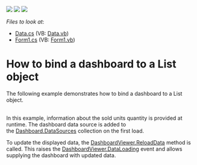<!-- default badges list -->
![](https://img.shields.io/endpoint?url=https://codecentral.devexpress.com/api/v1/VersionRange/128580835/14.1.9%2B)
[![](https://img.shields.io/badge/Open_in_DevExpress_Support_Center-FF7200?style=flat-square&logo=DevExpress&logoColor=white)](https://supportcenter.devexpress.com/ticket/details/E5171)
[![](https://img.shields.io/badge/📖_How_to_use_DevExpress_Examples-e9f6fc?style=flat-square)](https://docs.devexpress.com/GeneralInformation/403183)
<!-- default badges end -->
<!-- default file list -->
*Files to look at*:

* [Data.cs](./CS/Dashboard_BindingToList/Data.cs) (VB: [Data.vb](./VB/Dashboard_BindingToList/Data.vb))
* [Form1.cs](./CS/Dashboard_BindingToList/Form1.cs) (VB: [Form1.vb](./VB/Dashboard_BindingToList/Form1.vb))
<!-- default file list end -->
# How to bind a dashboard to a List object


<p>The following example demonstrates how to bind a dashboard to a List object.</p>
<p><br /> In this example, information about the sold units quantity is provided at runtime. The dashboard data source is added to the <a href="https://documentation.devexpress.com/#Dashboard/DevExpressDashboardCommonDashboard_DataSourcestopic">Dashboard.DataSources</a> collection on the first load.</p>
<p>To update the displayed data, the <a href="http://documentation.devexpress.com/#Dashboard/DevExpressDashboardWinDashboardViewer_ReloadDatatopic">DashboardViewer.ReloadData</a> method is called. This raises the <a href="http://documentation.devexpress.com/#Dashboard/DevExpressDashboardWinDashboardViewer_DataLoadingtopic">DashboardViewer.DataLoading</a> event and allows supplying the dashboard with updated data.</p>

<br/>


